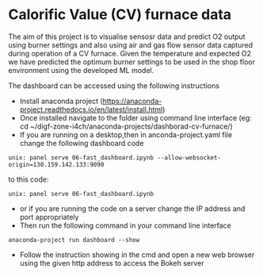  # Calorific Value (CV) furnace data
 
 The aim of this project is to visualise sensosr data and predict O2 output using burner settings and also using air and gas flow sensor data captured during operation of a  CV furnace. Given the temperature and expected O2 we have predicted the optimum burner settings to be used in the shop floor environment using the developed ML model.
 
 The dashboard can be accessed using the following instructions 
 
- Install anaconda project (https://anaconda-project.readthedocs.io/en/latest/install.html)
- Once installed navigate to the folder using command line interface (eg: cd ~/digf-zone-i4ch/anaconda-projects/dashborad-cv-furnace/)
- If you are running on a desktop,then in anconda-project.yaml file change the following dashboard code  
```
unix: panel serve 06-fast_dashboard.ipynb --allow-websocket-origin=130.159.142.133:9090
```
to this code:
 ```
unix: panel serve 06-fast_dashboard.ipynb 
 ```
 - or if you are running the code on a server change the IP address and port appropriately
 - Then run the following command in your command line interface
 ```
 anaconda-project run dashboard --show 
 ```
 - Follow the instruction showing in the cmd and open a new web browser using the given http address to access the Bokeh server
 